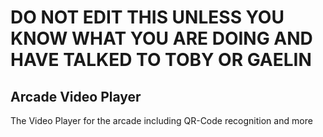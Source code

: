 # DO NOT EDIT THIS UNLESS YOU KNOW WHAT YOU ARE DOING AND HAVE TALKED TO TOBY OR GAELIN

## Arcade Video Player
The Video Player for the arcade including QR-Code recognition and more
